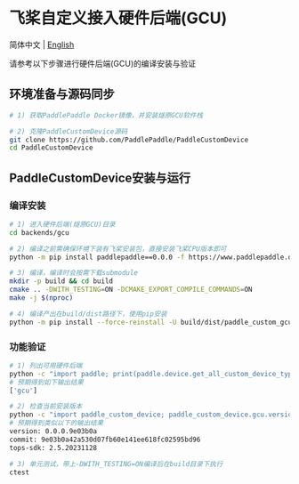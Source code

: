 # 飞桨自定义接入硬件后端(GCU)

简体中文 | [English](./README.md)

请参考以下步骤进行硬件后端(GCU)的编译安装与验证

## 环境准备与源码同步

```bash
# 1) 获取PaddlePaddle Docker镜像，并安装燧原GCU软件栈

# 2) 克隆PaddleCustomDevice源码
git clone https://github.com/PaddlePaddle/PaddleCustomDevice
cd PaddleCustomDevice
```

## PaddleCustomDevice安装与运行

### 编译安装

```bash
# 1) 进入硬件后端(燧原GCU)目录
cd backends/gcu

# 2) 编译之前需确保环境下装有飞桨安装包，直接安装飞桨CPU版本即可
python -m pip install paddlepaddle==0.0.0 -f https://www.paddlepaddle.org.cn/whl/linux/cpu-mkl/develop.html

# 3) 编译，编译时会按需下载submodule
mkdir -p build && cd build
cmake .. -DWITH_TESTING=ON -DCMAKE_EXPORT_COMPILE_COMMANDS=ON
make -j $(nproc)

# 4) 编译产出在build/dist路径下，使用pip安装
python -m pip install --force-reinstall -U build/dist/paddle_custom_gcu*.whl
```

### 功能验证

```bash
# 1) 列出可用硬件后端
python -c "import paddle; print(paddle.device.get_all_custom_device_type())"
# 预期得到如下输出结果
['gcu']

# 2) 检查当前安装版本
python -c "import paddle_custom_device; paddle_custom_device.gcu.version()"
# 预期得到类似以下的输出结果
version: 0.0.0.9e03b0a
commit: 9e03b0a42a530d07fb60e141ee618fc02595bd96
tops-sdk: 2.5.20231128

# 3) 单元测试，带上-DWITH_TESTING=ON编译后在build目录下执行
ctest
```
